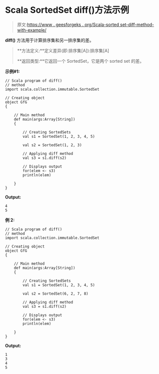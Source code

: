 # Scala SortedSet diff()方法示例

> 原文:[https://www . geesforgeks . org/Scala-sorted set-diff-method-with-example/](https://www.geeksforgeeks.org/scala-sortedset-diff-method-with-example/)

**diff()** 方法用于计算排序集和另一排序集的差。

> **方法定义:**定义差异(即:排序集[A]):排序集[A]
> 
> **返回类型:**它返回一个 SortedSet，它是两个 sorted set 的差。

**示例#1:**

```
// Scala program of diff()
// method
import scala.collection.immutable.SortedSet 

// Creating object 
object GfG 
{ 

    // Main method 
    def main(args:Array[String]) 
    { 

        // Creating SortedSets 
        val s1 = SortedSet(1, 2, 3, 4, 5)

        val s2 = SortedSet(1, 2, 3)

        // Applying diff method 
        val s3 = s1.diff(s2) 

        // Displays output 
        for(elem <- s3)  
        println(elem) 

    } 
} 
```

**Output:**

```
4
5

```

**例 2:**

```
// Scala program of diff()
// method
import scala.collection.immutable.SortedSet 

// Creating object 
object GfG 
{ 

    // Main method 
    def main(args:Array[String]) 
    { 

        // Creating SortedSets 
        val s1 = SortedSet(1, 2, 3, 4, 5)

        val s2 = SortedSet(6, 2, 7, 8)

        // Applying diff method 
        val s3 = s1.diff(s2) 

        // Displays output 
        for(elem <- s3)  
        println(elem) 

    } 
} 
```

**Output:**

```
1
3
4
5

```